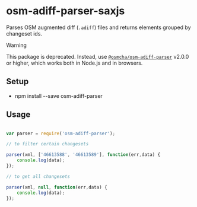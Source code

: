 # osm-adiff-parser-saxjs

Parses OSM augmented diff (`.adiff`) files and returns elements grouped by changeset ids.

> [!WARNING]
> This package is deprecated. Instead, use [`@osmcha/osm-adiff-parser`](https://www.npmjs.com/package/@osmcha/osm-adiff-parser) v2.0.0 or higher, which works both in Node.js and in browsers.

## Setup

* npm install --save osm-adiff-parser

## Usage

```js

var parser = require('osm-adiff-parser');

// to filter certain changesets

parser(xml, ['46613588', '46613589'], function(err,data) {
    console.log(data);
});

// to get all changesets

parser(xml, null, function(err,data) {
    console.log(data);
});

```
